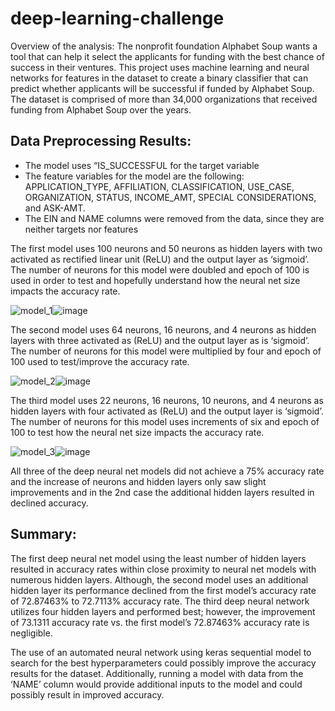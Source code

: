 # deep-learning-challenge

Overview of the analysis: The nonprofit foundation Alphabet Soup wants a tool that can help it select the applicants for funding with the best chance of success in their ventures. This project uses machine learning and neural networks for features in the dataset to create a binary classifier that can predict whether applicants will be successful if funded by Alphabet Soup.  The dataset is comprised of more than 34,000 organizations that received funding from Alphabet Soup over the years.

## Data Preprocessing Results:
* The model uses “IS_SUCCESSFUL for the target variable
* The feature variables for the model are the following: APPLICATION_TYPE, AFFILIATION, CLASSIFICATION, USE_CASE, ORGANIZATION, STATUS, INCOME_AMT, SPECIAL CONSIDERATIONS, and ASK-AMT.
* The EIN and NAME columns were removed from the data, since they are neither targets nor features 

The first model uses 100 neurons and 50 neurons as hidden layers with two activated as rectified linear unit (ReLU) and the output layer as ‘sigmoid’. The number of neurons for this model were doubled and epoch of 100 is used in order to test and hopefully understand how the neural net size impacts the accuracy rate.

![model_1](https://github.com/todd-petruska/deep-learning-challenge/assets/128247739/07246e6d-3d89-442b-87bf-ba608a285d98)![image](https://github.com/todd-petruska/deep-learning-challenge/assets/128247739/bf4e0507-ef34-4788-8f9c-9e318a454fd6)


The second model uses 64 neurons, 16 neurons, and 4 neurons as hidden layers with three activated as (ReLU) and the output layer as is ‘sigmoid’. The number of neurons for this model were multiplied by four and epoch of 100 used to test/improve the accuracy rate.

![model_2](https://github.com/todd-petruska/deep-learning-challenge/assets/128247739/dadb1b38-cf37-4316-b7c6-7d295e02e4e9)![image](https://github.com/todd-petruska/deep-learning-challenge/assets/128247739/8716dc43-5599-442f-92d2-a96b46ff9a90)

The third model uses 22 neurons, 16 neurons, 10 neurons, and 4 neurons as hidden layers with four activated as (ReLU) and the output layer is ‘sigmoid’. The number of neurons for this model uses increments of six and epoch of 100 to test how the neural net size impacts the accuracy rate.

![model_3](https://github.com/todd-petruska/deep-learning-challenge/assets/128247739/13a1b05c-85b1-4c84-b9a7-531cb20a747e)![image](https://github.com/todd-petruska/deep-learning-challenge/assets/128247739/fbe847aa-01bd-4879-8b40-a912e3de874d)


All three of the deep neural net models did not achieve a 75% accuracy rate and the increase of neurons and hidden layers only saw slight improvements and in the 2nd case the additional hidden layers resulted in declined accuracy.  

## Summary: 

The first deep neural net model using the least number of hidden layers resulted in accuracy rates within close proximity to neural net models with numerous hidden layers.  Although, the second model uses an additional hidden layer its performance declined from the first model’s accuracy rate of 72.87463% to 72.7113% accuracy rate.  The third deep neural network utilizes four hidden layers and performed best; however, the improvement of 73.1311 accuracy rate vs. the first model’s 72.87463% accuracy rate is negligible. 

The use of an automated neural network using keras sequential model to search for the best hyperparameters could possibly improve the accuracy results for the dataset.  Additionally, running a model with data from the ‘NAME’ column would provide additional inputs to the model and could possibly result in improved accuracy.  
